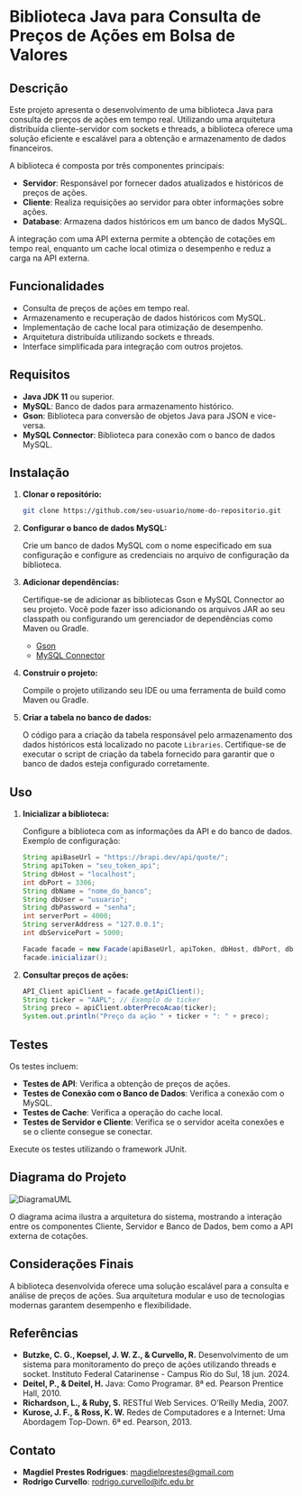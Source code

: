 # Biblioteca Java para Consulta de Preços de Ações em Bolsa de Valores

## Descrição

Este projeto apresenta o desenvolvimento de uma biblioteca Java para consulta de preços de ações em tempo real. Utilizando uma arquitetura distribuída cliente-servidor com sockets e threads, a biblioteca oferece uma solução eficiente e escalável para a obtenção e armazenamento de dados financeiros.

A biblioteca é composta por três componentes principais:

- **Servidor**: Responsável por fornecer dados atualizados e históricos de preços de ações.
- **Cliente**: Realiza requisições ao servidor para obter informações sobre ações.
- **Database**: Armazena dados históricos em um banco de dados MySQL.

A integração com uma API externa permite a obtenção de cotações em tempo real, enquanto um cache local otimiza o desempenho e reduz a carga na API externa.

## Funcionalidades

- Consulta de preços de ações em tempo real.
- Armazenamento e recuperação de dados históricos com MySQL.
- Implementação de cache local para otimização de desempenho.
- Arquitetura distribuída utilizando sockets e threads.
- Interface simplificada para integração com outros projetos.

## Requisitos

- **Java JDK 11** ou superior.
- **MySQL**: Banco de dados para armazenamento histórico.
- **Gson**: Biblioteca para conversão de objetos Java para JSON e vice-versa.
- **MySQL Connector**: Biblioteca para conexão com o banco de dados MySQL.

## Instalação

1. **Clonar o repositório:**

   ```bash
   git clone https://github.com/seu-usuario/nome-do-repositorio.git
   ```

2. **Configurar o banco de dados MySQL:**

   Crie um banco de dados MySQL com o nome especificado em sua configuração e configure as credenciais no arquivo de configuração da biblioteca.

3. **Adicionar dependências:**

   Certifique-se de adicionar as bibliotecas Gson e MySQL Connector ao seu projeto. Você pode fazer isso adicionando os arquivos JAR ao seu classpath ou configurando um gerenciador de dependências como Maven ou Gradle.

   - [Gson](https://mvnrepository.com/artifact/com.google.code.gson/gson)
   - [MySQL Connector](https://mvnrepository.com/artifact/mysql/mysql-connector-java)

4. **Construir o projeto:**

   Compile o projeto utilizando seu IDE ou uma ferramenta de build como Maven ou Gradle.

5. **Criar a tabela no banco de dados:**

   O código para a criação da tabela responsável pelo armazenamento dos dados históricos está localizado no pacote `Libraries`. Certifique-se de executar o script de criação da tabela fornecido para garantir que o banco de dados esteja configurado corretamente.

## Uso

1. **Inicializar a biblioteca:**

   Configure a biblioteca com as informações da API e do banco de dados. Exemplo de configuração:

   ```java
   String apiBaseUrl = "https://brapi.dev/api/quote/";
   String apiToken = "seu_token_api";
   String dbHost = "localhost";
   int dbPort = 3306;
   String dbName = "nome_do_banco";
   String dbUser = "usuario";
   String dbPassword = "senha";
   int serverPort = 4000;
   String serverAddress = "127.0.0.1";
   int dbServicePort = 5000;

   Facade facade = new Facade(apiBaseUrl, apiToken, dbHost, dbPort, dbName, dbUser, dbPassword, serverPort, serverAddress, dbServicePort);
   facade.inicializar();
   ```

2. **Consultar preços de ações:**

   ```java
   API_Client apiClient = facade.getApiClient();
   String ticker = "AAPL"; // Exemplo de ticker
   String preco = apiClient.obterPrecoAcao(ticker);
   System.out.println("Preço da ação " + ticker + ": " + preco);
   ```

## Testes

Os testes incluem:

- **Testes de API**: Verifica a obtenção de preços de ações.
- **Testes de Conexão com o Banco de Dados**: Verifica a conexão com o MySQL.
- **Testes de Cache**: Verifica a operação do cache local.
- **Testes de Servidor e Cliente**: Verifica se o servidor aceita conexões e se o cliente consegue se conectar.

Execute os testes utilizando o framework JUnit.

## Diagrama do Projeto

![DiagramaUML](https://github.com/user-attachments/assets/fc32a7f6-61a8-4040-98e9-f57afaaea11c)

O diagrama acima ilustra a arquitetura do sistema, mostrando a interação entre os componentes Cliente, Servidor e Banco de Dados, bem como a API externa de cotações.

## Considerações Finais

A biblioteca desenvolvida oferece uma solução escalável para a consulta e análise de preços de ações. Sua arquitetura modular e uso de tecnologias modernas garantem desempenho e flexibilidade.

## Referências

- **Butzke, C. G., Koepsel, J. W. Z., & Curvello, R.** Desenvolvimento de um sistema para monitoramento do preço de ações utilizando threads e socket. Instituto Federal Catarinense - Campus Rio do Sul, 18 jun. 2024.
- **Deitel, P., & Deitel, H.** Java: Como Programar. 8ª ed. Pearson Prentice Hall, 2010.
- **Richardson, L., & Ruby, S.** RESTful Web Services. O'Reilly Media, 2007.
- **Kurose, J. F., & Ross, K. W.** Redes de Computadores e a Internet: Uma Abordagem Top-Down. 6ª ed. Pearson, 2013.

## Contato

- **Magdiel Prestes Rodrigues**: magdielprestes@gmail.com
- **Rodrigo Curvello**: rodrigo.curvello@ifc.edu.br
